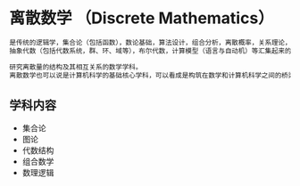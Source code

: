 # 离散数学 （Discrete Mathematics）
```md
是传统的逻辑学，集合论（包括函数），数论基础，算法设计，组合分析，离散概率，关系理论，图论与树，
抽象代数（包括代数系统，群、环、域等），布尔代数，计算模型（语言与自动机）等汇集起来的一门综合学科。

研究离散量的结构及其相互关系的数学学科。
离散数学也可以说是计算机科学的基础核心学科，可以看成是构筑在数学和计算机科学之间的桥梁。
```

## 学科内容
* 集合论
* 图论
* 代数结构
* 组合数学
* 数理逻辑

